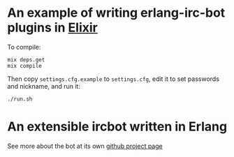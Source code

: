 An example of writing erlang-irc-bot plugins in [Elixir](http://elixir-lang.org/)
=================================================================================

To compile:

    mix deps.get
    mix compile


Then copy `settings.cfg.example` to `settings.cfg`, edit it to set passwords and nickname, and run it:

    ./run.sh



An extensible ircbot written in Erlang
======================================

See more about the bot at its own [github project page](https://github.com/gdamjan/erlang-irc-bot/)

